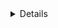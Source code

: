 <details>

### Users list
![User list](https://awo.jpruezkiez.com/sc7zDq.png)

### Specific user profile

![User Profile via admin view](https://awo.jpruezkiez.com/618dNU.png)
**Note: user personal profile resembles the image above**

 **Admin orders view**

![Orders View](https://awo.jpruezkiez.com/qOKhzn.png)

</details>